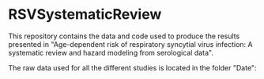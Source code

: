 # RSVSystematicReview
This repository contains the data and code used to produce the results presented in "Age-dependent risk of respiratory syncytial virus infection: A systematic review and hazard modeling from serological data".

The raw data used for all the different studies is located in the folder "Date":
